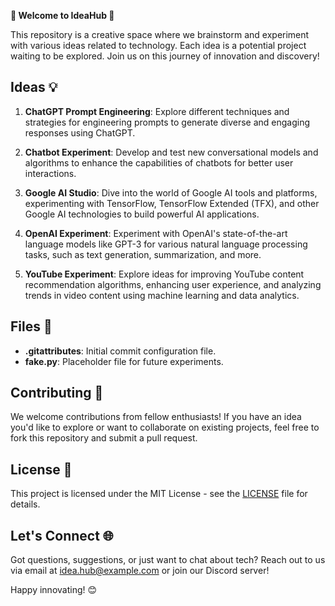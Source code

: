 **🚀 Welcome to IdeaHub 🚀**

This repository is a creative space where we brainstorm and experiment with various ideas related to technology. Each idea is a potential project waiting to be explored. Join us on this journey of innovation and discovery!

## Ideas 💡

1. **ChatGPT Prompt Engineering**: Explore different techniques and strategies for engineering prompts to generate diverse and engaging responses using ChatGPT.

2. **Chatbot Experiment**: Develop and test new conversational models and algorithms to enhance the capabilities of chatbots for better user interactions.

3. **Google AI Studio**: Dive into the world of Google AI tools and platforms, experimenting with TensorFlow, TensorFlow Extended (TFX), and other Google AI technologies to build powerful AI applications.

4. **OpenAI Experiment**: Experiment with OpenAI's state-of-the-art language models like GPT-3 for various natural language processing tasks, such as text generation, summarization, and more.

5. **YouTube Experiment**: Explore ideas for improving YouTube content recommendation algorithms, enhancing user experience, and analyzing trends in video content using machine learning and data analytics.

## Files 📁

- **.gitattributes**: Initial commit configuration file.
- **fake.py**: Placeholder file for future experiments.

## Contributing 🤝

We welcome contributions from fellow enthusiasts! If you have an idea you'd like to explore or want to collaborate on existing projects, feel free to fork this repository and submit a pull request.

## License 📝

This project is licensed under the MIT License - see the [LICENSE](LICENSE) file for details.

## Let's Connect 🌐

Got questions, suggestions, or just want to chat about tech? Reach out to us via email at [idea.hub@example.com](mailto:garvitjoshi46@gmail.com) or join our Discord server!

Happy innovating! 😊
